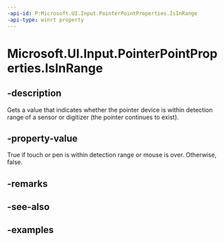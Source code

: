 ```yaml
---
-api-id: P:Microsoft.UI.Input.PointerPointProperties.IsInRange
-api-type: winrt property
---
```


# Microsoft.UI.Input.PointerPointProperties.IsInRange

<!--
public bool IsInRange { get; }
-->

## -description

Gets a value that indicates whether the pointer device is within detection range of a sensor or digitizer (the pointer continues to exist).

## -property-value

True if touch or pen is within detection range or mouse is over. Otherwise, false.

## -remarks

## -see-also

## -examples
